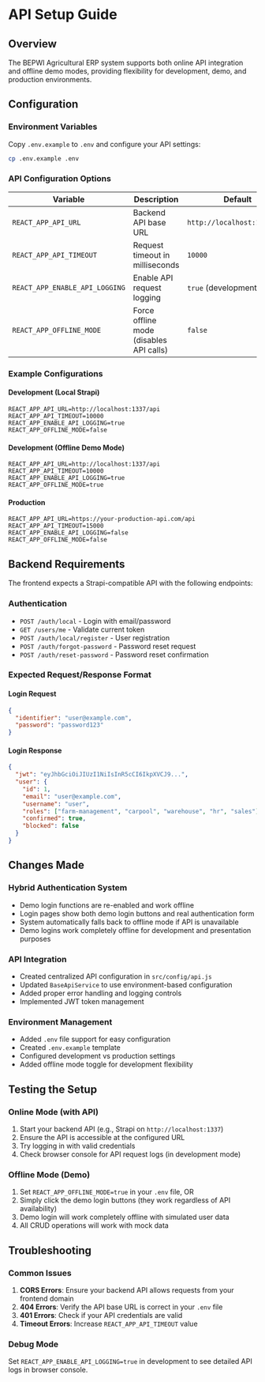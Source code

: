 # API Setup Guide

## Overview
The BEPWI Agricultural ERP system supports both online API integration and offline demo modes, providing flexibility for development, demo, and production environments.

## Configuration

### Environment Variables
Copy `.env.example` to `.env` and configure your API settings:

```bash
cp .env.example .env
```

### API Configuration Options

| Variable | Description | Default |
|----------|-------------|---------|
| `REACT_APP_API_URL` | Backend API base URL | `http://localhost:1337/api` |
| `REACT_APP_API_TIMEOUT` | Request timeout in milliseconds | `10000` |
| `REACT_APP_ENABLE_API_LOGGING` | Enable API request logging | `true` (development only) |
| `REACT_APP_OFFLINE_MODE` | Force offline mode (disables API calls) | `false` |

### Example Configurations

#### Development (Local Strapi)
```env
REACT_APP_API_URL=http://localhost:1337/api
REACT_APP_API_TIMEOUT=10000
REACT_APP_ENABLE_API_LOGGING=true
REACT_APP_OFFLINE_MODE=false
```

#### Development (Offline Demo Mode)
```env
REACT_APP_API_URL=http://localhost:1337/api
REACT_APP_API_TIMEOUT=10000
REACT_APP_ENABLE_API_LOGGING=true
REACT_APP_OFFLINE_MODE=true
```

#### Production
```env
REACT_APP_API_URL=https://your-production-api.com/api
REACT_APP_API_TIMEOUT=15000
REACT_APP_ENABLE_API_LOGGING=false
REACT_APP_OFFLINE_MODE=false
```

## Backend Requirements

The frontend expects a Strapi-compatible API with the following endpoints:

### Authentication
- `POST /auth/local` - Login with email/password
- `GET /users/me` - Validate current token
- `POST /auth/local/register` - User registration
- `POST /auth/forgot-password` - Password reset request
- `POST /auth/reset-password` - Password reset confirmation

### Expected Request/Response Format

#### Login Request
```json
{
  "identifier": "user@example.com",
  "password": "password123"
}
```

#### Login Response
```json
{
  "jwt": "eyJhbGciOiJIUzI1NiIsInR5cCI6IkpXVCJ9...",
  "user": {
    "id": 1,
    "email": "user@example.com",
    "username": "user",
    "roles": ["farm-management", "carpool", "warehouse", "hr", "sales"],
    "confirmed": true,
    "blocked": false
  }
}
```

## Changes Made

### Hybrid Authentication System
- Demo login functions are re-enabled and work offline
- Login pages show both demo login buttons and real authentication form
- System automatically falls back to offline mode if API is unavailable
- Demo logins work completely offline for development and presentation purposes

### API Integration
- Created centralized API configuration in `src/config/api.js`
- Updated `BaseApiService` to use environment-based configuration
- Added proper error handling and logging controls
- Implemented JWT token management

### Environment Management
- Added `.env` file support for easy configuration
- Created `.env.example` template
- Configured development vs production settings
- Added offline mode toggle for development flexibility

## Testing the Setup

### Online Mode (with API)
1. Start your backend API (e.g., Strapi on `http://localhost:1337`)
2. Ensure the API is accessible at the configured URL
3. Try logging in with valid credentials
4. Check browser console for API request logs (in development mode)

### Offline Mode (Demo)
1. Set `REACT_APP_OFFLINE_MODE=true` in your `.env` file, OR
2. Simply click the demo login buttons (they work regardless of API availability)
3. Demo login will work completely offline with simulated user data
4. All CRUD operations will work with mock data

## Troubleshooting

### Common Issues

1. **CORS Errors**: Ensure your backend API allows requests from your frontend domain
2. **404 Errors**: Verify the API base URL is correct in your `.env` file
3. **401 Errors**: Check if your API credentials are valid
4. **Timeout Errors**: Increase `REACT_APP_API_TIMEOUT` value

### Debug Mode
Set `REACT_APP_ENABLE_API_LOGGING=true` in development to see detailed API logs in browser console.